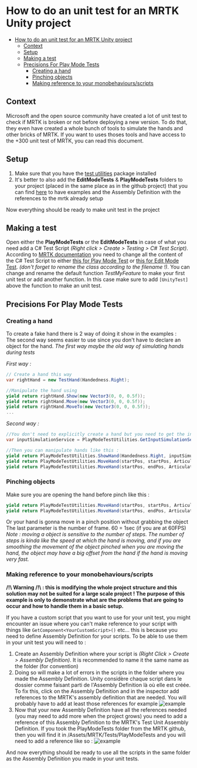 ﻿# How to do an unit test for an MRTK Unity project

- [How to do an unit test for an MRTK Unity project](#how-to-do-an-unit-test-for-an-mrtk-unity-project)
  - [Context](#context)
  - [Setup](#setup)
  - [Making a test](#making-a-test)
  - [Precisions For Play Mode Tests](#precisions-for-play-mode-tests)
    - [Creating a hand](#creating-a-hand)
    - [Pinching objects](#pinching-objects)
    - [Making reference to your monobehaviours/scripts](#making-reference-to-your-monobehavioursscripts)

## Context

Microsoft and the open source community have created a lot of unit test to check if MRTK is broken or not before deploying a new version.
To do that, they even have created a whole bunch of tools to simulate the hands and other bricks of MRTK.
If you want to uses thoses tools and have access to the +300 unit test of MRTK, you can read this document.

## Setup

1. Make sure that you have the [test utilities](https://github.com/microsoft/MixedRealityToolkit-Unity/releases) package installed  
2. It's better to also add the **EditModeTests** & **PlayModeTests** folders to your project (placed in the same place as in the github project)  that you can find [here](https://github.com/microsoft/MixedRealityToolkit-Unity/tree/mrtk_development/Assets/MRTK/Tests) to have examples and the Assembly Definition with the references to the mrtk already setup  

Now everything should be ready to make unit test in the project

## Making a test

Open either the **PlayModeTests** or the **EditModeTests** in case of what you need add a C# Test Script *(Right click > Create > Testing > C# Test Script)*.  
According to [MRTK documentation](https://microsoft.github.io/MixedRealityToolkit-Unity/Documentation/Contributing/UnitTests.html) you need to change all the content of the C# Test Script to either [this for Play Mode Test](https://pastebin.com/WrY1e4W2) or [this for Edit Mode Test](https://pastebin.com/CxqPk46g). *(don't forget to rename the class according to the filename !)*.
You can change and rename the default function *TestMyFeature* to make your first unit test or add another function. In this case make sure to add `[UnityTest]` above the function to make an unit test.

## Precisions For Play Mode Tests


### Creating a hand
To create a fake hand there is 2 way of doing it show in the examples :  
The second way seems easier to use since you don't have to declare an object for the hand. *The first way maybe the old way of simulating hands during tests*

_First way :_
```c#
// Create a hand this way
var rightHand = new TestHand(Handedness.Right);

//Manipulate the hand using
yield return rightHand.Show(new Vector3(0, 0, 0.5f));
yield return rightHand.Move(new Vector3(0, 0, 0.5f));
yield return rightHand.MoveTo(new Vector3(0, 0, 0.5f));
...
```

_Second way :_
```c#
//You don't need to explicitly create a hand but you need to get the input simulation service like this :
var inputSimulationService = PlayModeTestUtilities.GetInputSimulationService(); //That's black magic

//Then you can manipulate hands like this :
yield return PlayModeTestUtilities.ShowHand(Handedness.Right, inputSimulationService);
yield return PlayModeTestUtilities.MoveHand(startPos, startPos, ArticulatedHandPose.GestureId.Open, Handedness.Right, inputSimulationService, 30);
yield return PlayModeTestUtilities.MoveHand(startPos, endPos, ArticulatedHandPose.GestureId.Pinch, Handedness.Right, inputSimulationService, 30);
```

### Pinching objects
Make sure you are opening the hand before pinch like this :
```c#
yield return PlayModeTestUtilities.MoveHand(startPos, startPos, ArticulatedHandPose.GestureId.Open, Handedness.Right, inputSimulationService, 30);
yield return PlayModeTestUtilities.MoveHand(startPos, endPos, ArticulatedHandPose.GestureId.Pinch, Handedness.Right, inputSimulationService, 30);
```
Or your hand is gonna move in a pinch position without grabbing the object  
The last parameter is the number of frame. 60 = 1sec (if you are at 60FPS)
*Note : moving a object is sensitive to the number of steps. The number of steps is kinda like the speed at which the hand is moving, and if you are smoothing the movement of the object pinched when you are moving the hand, the object may have a big offset from the hand if the hand is moving very fast.*


### Making reference to your monobehaviours/scripts

**/!\ Warning /!\ : this is modifying the whole project structure and this solution may not be suited for a large scale project ! The purpose of this example is only to demonstrate what are the problems that are going to occur and how to handle them in a basic setup.**

If you have a custom script that you want to use for your unit test, you might encounter an issue where you can't make reference to your script with things like `GetComponent<YourCustomScript>()` etc... this is because you need to define Assembly Definition for your scripts. To be able to use them in your unit test you will need to :

1. Create an Assembly Definition where your script is *(Right Click > Create > Assembly Definition)*. It is recommended to name it the same name as the folder (for convention)
2. Doing so will make a lot of errors in the scripts in the folder where you made the Assembly Definition. Unity considère chaque script dans le dossier comme faisant parti de l'Assembly Definition là où elle est créée. To fix this, click on the Assembly Definition and in the inspector add references to the MRTK's assembly definition that are needed.
You will probably have to add at least those references for example ![example](https://i.imgur.com/O3Dl3RB.png)   
3. Now that your new Assembly Definition have all the references needed (you may need to add more when the project grows) you need to add a reference of this Assembly Definition to the MRTK's Test Unit Assembly Definition.
If you took the PlayModeTests folder from the MRTK github, then you will find it in /Assets/MRTK/Tests/PlayModeTests and you will need to add a reference like so :
![example](https://i.imgur.com/4NK3xAX.png)  

And now everything should be ready to use all the scripts in the same folder as the Assembly Definition you made in your unit tests.